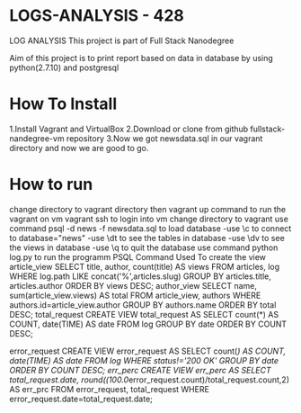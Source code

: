 # LOGS-ANALYSIS - 428
LOG ANALYSIS
This project is part of Full Stack Nanodegree

Aim of this project is to print report based on data in database by using python(2.7.10) and postgresql

# How To Install
1.Install Vagrant and VirtualBox
2.Download or clone from github fullstack-nandegree-vm repository
3.Now we got newsdata.sql in our vagrant directory and now we are good to go.

# How to run
change directory to vagrant directory then
vagrant up command to run the vagrant on vm
vagrant ssh to login into vm
change directory to vagrant
use command psql -d news -f newsdata.sql to load database
-use \c to connect to database="news"
-use \dt to see the tables in database
-use \dv to see the views in database
-use \q to quit the database
use command python log.py to run the programm
PSQL Command Used To create the view
article_view
SELECT title,
       author,
       count(title) AS views
FROM articles,
     log
WHERE log.path LIKE concat('%',articles.slug)
GROUP BY articles.title,
         articles.author
ORDER BY views DESC;
author_view
SELECT name,
       sum(article_view.views) AS total
FROM article_view,
     authors
WHERE authors.id=article_view.author
GROUP BY authors.name
ORDER BY total DESC;
total_request
CREATE VIEW total_request AS
SELECT count(*) AS COUNT,
       date(TIME) AS date
FROM log
GROUP BY date
ORDER BY COUNT DESC;

error_request
CREATE VIEW error_request AS
SELECT count(*) AS COUNT,
       date(TIME) AS date
FROM log
WHERE status!='200 OK'
GROUP BY date
ORDER BY COUNT DESC;
err_perc
CREATE VIEW err_perc AS
SELECT total_request.date,
       round((100.0*error_request.count)/total_request.count,2) AS err_prc
FROM error_request,
     total_request
WHERE error_request.date=total_request.date;
